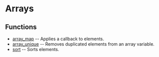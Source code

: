 # Arrays
## Functions
* [array_map](array/array_map.sh.md) -- Applies a callback to elements.
* [array_unique](array/array_unique.sh.md) -- Removes duplicated elements from an array variable.
* [sort](array/sort.sh.md) -- Sorts elements.
